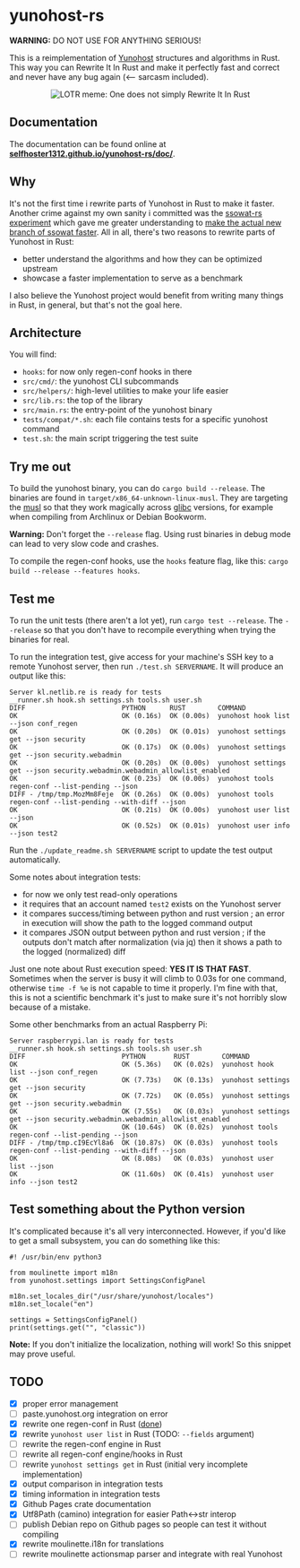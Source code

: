 # yunohost-rs

**WARNING:** DO NOT USE FOR ANYTHING SERIOUS!

This is a reimplementation of [Yunohost](https://yunohost.org/) structures and algorithms in Rust. This way you can Rewrite It In Rust and make it perfectly fast and correct and never have any bug again (<-- sarcasm included).

<p align="center">
<img alt="LOTR meme: One does not simply Rewrite It In Rust" src="https://camo.githubusercontent.com/a5c2198c5e2c4449cf1289c78c1c03ebd85728f7b662c9ee1f142641486d676e/68747470733a2f2f692e696d67666c69702e636f6d2f31706b3162692e6a7067">
</p>

## Documentation

The documentation can be found online at **[selfhoster1312.github.io/yunohost-rs/doc/](https://selfhoster1312.github.io/yunohost-rs/doc/)**.

## Why

It's not the first time i rewrite parts of Yunohost in Rust to make it faster. Another crime against my own sanity i committed was the [ssowat-rs experiment](https://kl.netlib.re/gitea/selfhoster1312/ssowat-rs) which gave me greater understanding to [make the actual new branch of ssowat faster](https://github.com/YunoHost/SSOwat/pull/220). All in all, there's two reasons to rewrite parts of Yunohost in Rust:

- better understand the algorithms and how they can be optimized upstream
- showcase a faster implementation to serve as a benchmark

I also believe the Yunohost project would benefit from writing many things in Rust, in general, but that's not the goal here.

## Architecture

You will find:

- `hooks`: for now only regen-conf hooks in there
- `src/cmd/`: the yunohost CLI subcommands
- `src/helpers/`: high-level utilities to make your life easier
- `src/lib.rs`: the top of the library
- `src/main.rs`: the entry-point of the yunohost binary
- `tests/compat/*.sh`: each file contains tests for a specific yunohost command
- `test.sh`: the main script triggering the test suite

## Try me out

To build the yunohost binary, you can do `cargo build --release`. The binaries are found in `target/x86_64-unknown-linux-musl`. They are targeting the [musl](https://en.wikipedia.org/wiki/Musl) so that they work magically across [glibc](https://en.wikipedia.org/wiki/Glibc) versions, for example when compiling from Archlinux or Debian Bookworm.

**Warning:** Don't forget the `--release` flag. Using rust binaries in debug mode can lead to very slow code and crashes.

To compile the regen-conf hooks, use the `hooks` feature flag, like this: `cargo build --release --features hooks`.

## Test me

To run the unit tests (there aren't a lot yet), run `cargo test --release`. The `--release` so that you don't have to recompile everything when trying the binaries for real.

To run the integration test, give access for your machine's SSH key to a remote Yunohost server, then run `./test.sh SERVERNAME`. It will produce an output like this:

<!-- MAGICAL TEST START -->
```
Server kl.netlib.re is ready for tests
__runner.sh hook.sh settings.sh tools.sh user.sh
DIFF                        PYTHON      RUST        COMMAND
OK                          OK (0.16s)  OK (0.00s)  yunohost hook list --json conf_regen
OK                          OK (0.20s)  OK (0.01s)  yunohost settings get --json security
OK                          OK (0.17s)  OK (0.00s)  yunohost settings get --json security.webadmin
OK                          OK (0.20s)  OK (0.00s)  yunohost settings get --json security.webadmin.webadmin_allowlist_enabled
OK                          OK (0.23s)  OK (0.00s)  yunohost tools regen-conf --list-pending --json
DIFF - /tmp/tmp.MozMm8Feje  OK (0.26s)  OK (0.00s)  yunohost tools regen-conf --list-pending --with-diff --json
OK                          OK (0.21s)  OK (0.00s)  yunohost user list --json
OK                          OK (0.52s)  OK (0.01s)  yunohost user info --json test2
```
<!-- MAGICAL TEST END -->

Run the `./update_readme.sh SERVERNAME` script to update the test output automatically.

Some notes about integration tests:

- for now we only test read-only operations
- it requires that an account named `test2` exists on the Yunohost server
- it compares success/timing between python and rust version ; an error in execution will show the path to the logged command output
- it compares JSON output between python and rust version ; if the outputs don't match after normalization (via jq) then it shows a path to the logged (normalized) diff

Just one note about Rust execution speed: **YES IT IS THAT FAST**. Sometimes when the server is busy it will climb to 0.03s for one command, otherwise `time -f %e` is not capable to time it properly. I'm fine with that, this is not a scientific benchmark it's just to make sure it's not horribly slow because of a mistake.

Some other benchmarks from an actual Raspberry Pi:

```
Server raspberrypi.lan is ready for tests
__runner.sh hook.sh settings.sh tools.sh user.sh
DIFF                        PYTHON       RUST        COMMAND
OK                          OK (5.36s)   OK (0.02s)  yunohost hook list --json conf_regen
OK                          OK (7.73s)   OK (0.13s)  yunohost settings get --json security
OK                          OK (7.72s)   OK (0.05s)  yunohost settings get --json security.webadmin
OK                          OK (7.55s)   OK (0.03s)  yunohost settings get --json security.webadmin.webadmin_allowlist_enabled
OK                          OK (10.64s)  OK (0.02s)  yunohost tools regen-conf --list-pending --json
DIFF - /tmp/tmp.cI9EcYl8a6  OK (10.87s)  OK (0.03s)  yunohost tools regen-conf --list-pending --with-diff --json
OK                          OK (8.08s)   OK (0.03s)  yunohost user list --json
OK                          OK (11.60s)  OK (0.41s)  yunohost user info --json test2
```

## Test something about the Python version

It's complicated because it's all very interconnected. However, if you'd like to get a small subsystem, you can do something like this:

```
#! /usr/bin/env python3

from moulinette import m18n
from yunohost.settings import SettingsConfigPanel

m18n.set_locales_dir("/usr/share/yunohost/locales")
m18n.set_locale("en")

settings = SettingsConfigPanel()
print(settings.get("", "classic"))
```

**Note:** If you don't initialize the localization, nothing will work! So this snippet may prove useful.

## TODO

- [x] proper error management
- [ ] paste.yunohost.org integration on error
- [x] rewrite one regen-conf in Rust ([done](src/hooks/01-yunohost.rs))
- [x] rewrite `yunohost user list` in Rust (TODO: `--fields` argument)
- [ ] rewrite the regen-conf engine in Rust
- [ ] rewrite all regen-conf engine/hooks in Rust
- [ ] rewrite `yunohost settings get` in Rust (initial very incomplete implementation)
- [x] output comparison in integration tests
- [x] timing information in integration tests
- [x] Github Pages crate documentation
- [x] Utf8Path (camino) integration for easier Path<->str interop
- [ ] publish Debian repo on Github pages so people can test it without compiling
- [x] rewrite moulinette.i18n for translations
- [ ] rewrite moulinette actionsmap parser and integrate with real Yunohost
